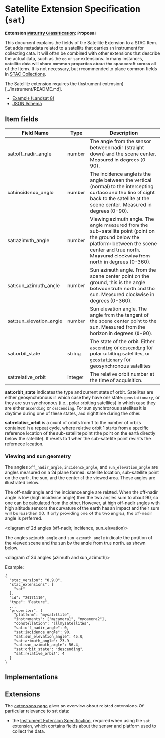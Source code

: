 # Satellite Extension Specification (`sat`)

**Extension [Maturity Classification](../README.md#extension-maturity): Proposal**

This document explains the fields of the Satellite Extension to a STAC Item. Sat adds metadata related to a satellite that carries an instrument for collecting data. It will often be combined with other extensions that describe the actual data, such as the `eo` or `sar` extensions. In many instances, satellite data will share common properties about the spacecraft across all of the Items. It is not necessary, but recommended to place common fields in [STAC Collections](../../collection-spec/collection-spec.md#common-fields-and-standalone-collections).

The Satellite extension requires the (Instrument extension)[../instrument/README.md].

- [Example (Landsat 8)](examples/example-landsat8.json)
- [JSON Schema](json-schema/schema.json)

## Item fields

| Field Name       | Type                     | Description |
| ---------------- | ------------------------ | ----------- |
| sat:off_nadir_angle     | number                   | The angle from the sensor between nadir (straight down) and the scene center. Measured in degrees (0-90). |
| sat:incidence_angle       | number        | The incidence angle is the angle between the vertical (normal) to the intercepting surface and the line of sight back to the satellite at the scene center. Measured in degrees (0-90). |
| sat:azimuth_angle       | number                   | Viewing azimuth angle. The angle measured from the sub-satellite point (point on the ground below the platform) between the scene center and true north. Measured clockwise from north in degrees (0-360). |
| sat:sun_azimuth_angle   | number                   | Sun azimuth angle. From the scene center point on the ground, this is the angle between truth north and the sun. Measured clockwise in degrees (0-360). |
| sat:sun_elevation_angle | number                   | Sun elevation angle. The angle from the tangent of the scene center point to the sun. Measured from the horizon in degrees (0-90). |
| sat:orbit_state        | string  | The state of the orbit. Either `ascending` or `descending` for polar orbiting satellites, or `geostationary` for geosynchronous satellites |
| sat:relative_orbit        | integer       | The relative orbit number at the time of acquisition. |

**sat:orbit_state** indicates the type and current state of orbit. Satellites are either geosynchronous in which case they have one state: `geostationary`, or they are sun synchronous (i.e., polar orbiting satellites) in which case they are either `ascending` or `descending`. For sun synchronous satellites it is daytime during one of these states, and nighttime during the other.

**sat:relative_orbit** is a count of orbits from 1 to the number of orbits contained in a repeat cycle, where relative orbit 1 starts from a specific reference location of the sub-satellite point (the point on the earth directly below the satellite). It resets to 1 when the sub-satellite point revisits the refernece location.

### Viewing and sun geometry

The angles `off_nadir_angle`, `incidence_angle`, and `sun_elevation_angle` are angles measured on a 2d plane formed: satellite location, sub-satellite point on the earth, the sun, and the center of the viewed area. These angles are illustrated below.

The off-nadir angle and the incidence angle are related. When the off-nadir angle is low (high incidence angle) then the two angles sum to about 90, so one can be calculated from the other. However, at high off-nadir angles with high altitude sensors the curvature of the earth has an impact and their sum will be less than 90. If only providing one of the two angles, the off-nadir angle is preferred.

<diagram of 2d angles (off-nadir, incidence, sun_elevation)>

The angles `azimuth_angle` and `sun_azimuth_angle` indicate the position of the viewed scene and the sun by the angle from true north, as shown below.

<diagram of 3d angles (azimuth and sun_azimuth)>


Example:
```
{
  "stac_version": "0.9.0",
  "stac_extensions": [
    "sat"
  ],
  "id": "20171110",
  "type": "Feature",
  ...
  "properties": {
    "platform": "mysatellite",
    "instruments": ["mycamera1", "mycamera2"],
    "constellation": "allmysatellites",
    "sat:off_nadir_angle": 0,
    "sat:incidence_angle": 90,
    "sat:sun_elevation_angle": 45.0,
    "sat:azimuth_angle": 23.9,
    "sat:sun_azimuth_angle": 56.4,
    "sat:orbit_state": "descending",
    "sat:relative_orbit": 4
  }
}
```

## Implementations



## Extensions

The [extensions page](../README.md) gives an overview about related extensions. Of particular relevance to sat data:

* the [Instrument Extension Specification](../instrument/README.md), required when using the `sat` extension, which contains fields about the sensor and platform used to collect the data.